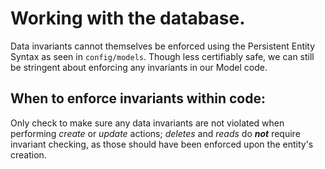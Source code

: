 # Working with the database.

Data invariants cannot themselves be enforced using the Persistent Entity Syntax
as seen in `config/models`. Though less certifiably safe, we can still be
stringent about enforcing any invariants in our Model code.

## When to enforce invariants within code:

Only check to make sure any data invariants are not violated when performing
*create* or *update* actions; *deletes* and *reads* do ***not*** require
invariant checking, as those should have been enforced upon the entity's
creation.

